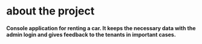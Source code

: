 <h1>about the project
<h4>Console application for renting a car. It keeps the necessary data with the admin login and gives feedback to the tenants in important cases.<h4/>
